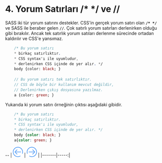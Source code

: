 # 4. Yorum Satırları /* */ ve //

SASS iki tür yorum satırını destekler. CSS'in gerçek yorum satırı olan **` /* */ `** ve SASS ile beraber gelen **` // `**. 
Çok satırlı yorum satırları derlenirken olduğu gibi bırakılır.
Ancak tek satırlık yorum satıları derlenme sürecinde ortadan kaldırılır ve CSS'e yansımaz.

```sass
	/* Bu yorum satırı
	* birkaç satırlıktır.
	* CSS syntax'ı ile uyumludur,
	* derlenirken CSS içinde de yer alır. */
	body {color: black; }

	// Bu yorum satırı tek satırlıktır.
	// CSS de böyle bir kullanım mevcut değildir,
	// Derlenirken çıkış dosyasına yazılmaz.
	a {color: green; }
```

Yukarıda ki yorum satırı örneğinin çıktısı aşağıdaki gibidir.

```css
	/* Bu yorum satırı
	* birkaç satırlıktır.
	* CSS syntax'ı ile uyumludur,
	* derlenirken CSS içinde de yer alır. */
	body {color: black; }
	a{color: green; }
```

--
| [![Back][back]](CSS.md) | [![Next][next]](#) |
|-------|-----:|

[back]: https://raw.githubusercontent.com/sqlProvider/SASS-Lang/master/Resources/back.png
[next]: https://raw.githubusercontent.com/sqlProvider/SASS-Lang/master/Resources/next.png